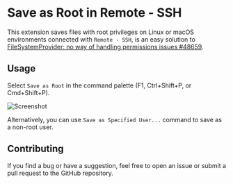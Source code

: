 # Save as Root in Remote - SSH
This extension saves files with root privileges on Linux or macOS environments connected with `Remote - SSH`,
is an easy solution to [FileSystemProvider: no way of handling permissions issues #48659](https://github.com/microsoft/vscode/issues/48659).

## Usage
Select `Save as Root` in the command palette (F1, Ctrl+Shift+P, or Cmd+Shift+P).

![Screenshot](https://raw.githubusercontent.com/yy0931/save-as-root/main/screenshot.gif)

Alternatively, you can use `Save as Specified User...` command to save as a non-root user.

## Contributing
If you find a bug or have a suggestion, feel free to open an issue or submit a pull request to the GitHub repository.

